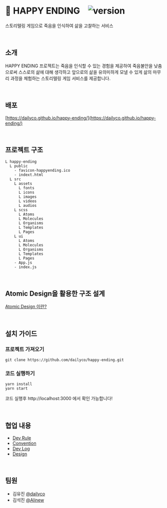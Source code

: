 # 🥀 HAPPY ENDINGㅤ![version](https://img.shields.io/badge/version-v1.0.0-blue)
스토리텔링 게임으로 죽음을 인식하여 삶을 고찰하는 서비스

<br/>

## 소개
HAPPY ENDING 프로젝트는 죽음을 인식할 수 있는 경험을 제공하여 죽음불안을 낮춤으로써 스스로의 삶에 대해 생각하고 앞으로의 삶을 유의미하게 모낼 수 있게 삶의 마무리 과정을 체험하는 스토리텔링 게임 서비스를 제공합니다.

<br/>

## 배포
[https://dailyco.github.io/happy-ending/](https://dailyco.github.io/happy-ending/)

<br/>

## 프로젝트 구조
```
L happy-ending
  L public
    - favicon-happyending.ico
    - indext.html
  L src
    L assets
      L fonts
      L icons
      L images
      L videos
      L audios
    L scss
      L Atoms
      L Molecules
      L Organisms
      L Templates
      L Pages
    L ui
      L Atoms
      L Molecules
      L Organisms
      L Templates
      L Pages
    - App.js
    - index.js
```

<br/>

## Atomic Design을 활용한 구조 설계
[Atomic Design 이란?](https://github.com/dailyco/happy-ending/wiki/%F0%9F%8F%97-Atomic-Design)

<br/>

## 설치 가이드
### 프로젝트 가져오기
```
git clone https://github.com/dailyco/happy-ending.git
```
### 코드 실행하기
```
yarn install
yarn start
```
코드 실행후 http://localhost:3000 에서 확인 가능합니다!

<br/>

## 협업 내용
- [Dev Rule](https://github.com/dailyco/happy-ending/wiki/🤙🏻-Dev-Rule)
- [Convention](https://github.com/dailyco/happy-ending/wiki/✨-Convention)
- [Dev Log](https://www.notion.so/d8beacec1f1e40f0833200cbe2bcec1c?v=eeda10c157db493780445c1a078eb156)
- [Design](https://app.zeplin.io/project/5f54e4ef65e81f48a04d1968/dashboard?sid=5f5c6d981106877aba5e5d90)

<br/>

## 팀원
- 김유진 [@dailyco](https://github.com/dailyco)
- 김석진 [@Alinew](https://github.com/SukJinKim)
